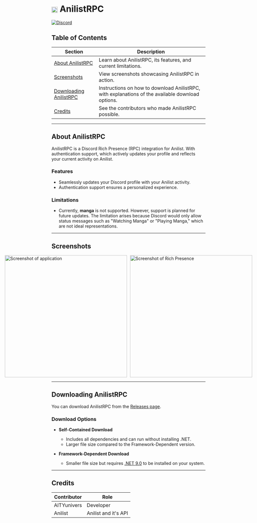 <h1>
  <img src="https://i.imgur.com/waGraCD.png" alt="Logo" width="20" style="vertical-align: middle;">
  AnilistRPC
</h1>

[![Discord](https://img.shields.io/badge/Discord-%235865F2.svg?style=for-the-badge&logo=discord&logoColor=white)](https://discord.gg/aY2WFGPBBB)

## Table of Contents
| Section                                                                | Description                                                                                           |
|------------------------------------------------------------------------|-------------------------------------------------------------------------------------------------------|
| [About AnilistRPC](#about-anilistrpc)                                  | Learn about AnilistRPC, its features, and current limitations.                                        |
| [Screenshots](#screenshots)                                            | View screenshots showcasing AnilistRPC in action.                                                     |
| [Downloading AnilistRPC](#downloading-anilistrpc)                      | Instructions on how to download AnilistRPC, with explanations of the available download options.      |
| [Credits](#credits)                                                    | See the contributors who made AnilistRPC possible.                                                    |

---

## About AnilistRPC
AnilistRPC is a Discord Rich Presence (RPC) integration for Anilist. With authentication support, which actively updates your profile and reflects your current activity on Anilist.

### Features
- Seamlessly updates your Discord profile with your Anilist activity.
- Authentication support ensures a personalized experience.

### Limitations
- Currently, **manga** is not supported. However, support is planned for future updates. The limitation arises because Discord would only allow status messages such as "Watching Manga" or "Playing Manga," which are not ideal representations.

---

## Screenshots
<div style="display: flex; justify-content: center; gap: 10px;">
  <img src="https://i.imgur.com/APYYW7J.png" alt="Screenshot of application" height="400">
  <img src="https://i.imgur.com/znjBttk.png" alt="Screenshot of Rich Presence" height="400">
</div>

---

## Downloading AnilistRPC
You can download AnilistRPC from the [Releases page](https://github.com/AITYunivers/AnilistRPC/releases).

### Download Options
- **Self-Contained Download**
  - Includes all dependencies and can run without installing .NET.
  - Larger file size compared to the Framework-Dependent version.

- **Framework-Dependent Download**
  - Smaller file size but requires [.NET 9.0](https://dotnet.microsoft.com/en-us/download/dotnet/9.0) to be installed on your system.

---

## Credits
| Contributor     | Role                 |
|-----------------|----------------------|
| AITYunivers     | Developer            |
| Anilist         | Anilist and it's API |

